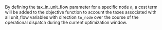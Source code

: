By defining the tax\_in\_unit\_flow parameter for a specific node `n`, a cost term will be added to the objective function to account the taxes associated with all unit\_flow variables with direction `to_node` over the course of the operational dispatch during the current optimization window.
